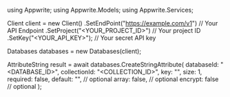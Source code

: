 using Appwrite;
using Appwrite.Models;
using Appwrite.Services;

Client client = new Client()
    .SetEndPoint("https://example.com/v1") // Your API Endpoint
    .SetProject("<YOUR_PROJECT_ID>") // Your project ID
    .SetKey("<YOUR_API_KEY>"); // Your secret API key

Databases databases = new Databases(client);

AttributeString result = await databases.CreateStringAttribute(
    databaseId: "<DATABASE_ID>",
    collectionId: "<COLLECTION_ID>",
    key: "",
    size: 1,
    required: false,
    default: "<DEFAULT>", // optional
    array: false, // optional
    encrypt: false // optional
);